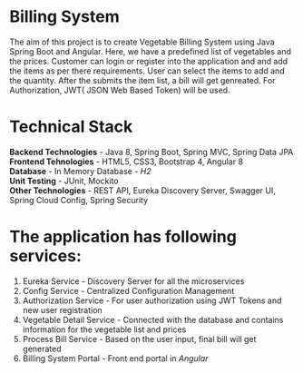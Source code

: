 # Billing System 
 The aim of this project is to create Vegetable Billing System using Java Spring Boot and Angular. Here, we have a predefined list of vegetables and the prices. Customer can login or register into the application and and add the items as per there requirements. User can select the items to add and the quantity. After the submits the item list, a bill will get genreated. For Authorization, JWT( JSON Web Based Token) will be used.

# Technical Stack
**Backend Technologies** - Java 8, Spring Boot, Spring MVC, Spring Data JPA \
**Frontend Tehnologies** - HTML5, CSS3, Bootstrap 4, Angular 8 \
**Database** - In Memory Database - *H2* \
**Unit Testing** - JUnit, Mockito \
**Other Technologies** - REST API, Eureka Discovery Server, Swagger UI, Spring Cloud Config, Spring Security

# The application has following services:
1. Eureka Service - Discovery Server for all the microservices
2. Config Service - Centralized Configuration Management
3. Authorization Service - For user authorization using JWT Tokens and new user registration
4. Vegetable Detail Service - Connected with the database and contains information for the vegetable list and prices
5. Process Bill Service - Based on the user input, final bill will get generated
6. Billing System Portal - Front end portal in *Angular*
